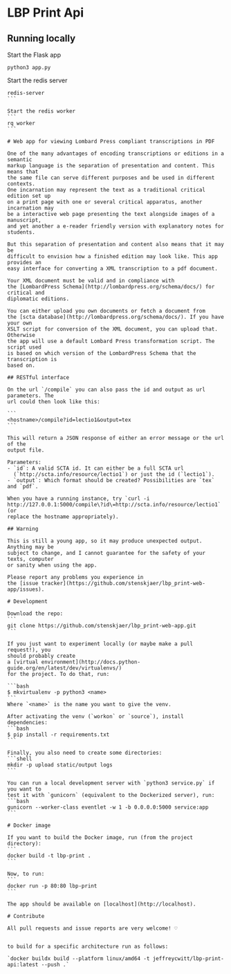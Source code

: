 # LBP Print Api

## Running locally

Start the Flask app
```
python3 app.py
```

Start the redis server
````
redis-server
```

Start the redis worker
```
rq worker
```

# Web app for viewing Lombard Press compliant transcriptions in PDF

One of the many advantages of encoding transcriptions or editions in a semantic
markup language is the separation of presentation and content. This means that
the same file can serve different purposes and be used in different contexts.
One incarnation may represent the text as a traditional critical edition set up
on a print page with one or several critical apparatus, another incarnation may
be a interactive web page presenting the text alongside images of a manuscript,
and yet another a e-reader friendly version with explanatory notes for students.

But this separation of presentation and content also means that it may be
difficult to envision how a finished edition may look like. This app provides an
easy interface for converting a XML transcription to a pdf document.

Your XML document must be valid and in compliance with
the [LombardPress Schema](http://lombardpress.org/schema/docs/) for critical and
diplomatic editions.

You can either upload you own documents or fetch a document from
the [scta database](http://lombardpress.org/schema/docs/). If you have your own
XSLT script for conversion of the XML document, you can upload that. Otherwise
the app will use a default Lombard Press transformation script. The script used
is based on which version of the LombardPress Schema that the transcription is
based on.

## RESTful interface

On the url `/compile` you can also pass the id and output as url parameters. The
url could then look like this:

```
<hostname>/compile?id=lectio1&output=tex
```

This will return a JSON response of either an error message or the url of the
output file.

Parameters:
- `id`: A valid SCTA id. It can either be a full SCTA url
  (`http://scta.info/resource/lectio1`) or just the id (`lectio1`).
- `output`: Which format should be created? Possibilities are `tex` and `pdf`.

When you have a running instance, try `curl -i
http://127.0.0.1:5000/compile\?id\=http://scta.info/resource/lectio1` (or
replace the hostname appropriately).

## Warning

This is still a young app, so it may produce unexpected output. Anything may be
subject to change, and I cannot guarantee for the safety of your texts, computer
or sanity when using the app.

Please report any problems you experience in
the [issue tracker](https://github.com/stenskjaer/lbp_print-web-app/issues).

# Development

Download the repo:
```
git clone https://github.com/stenskjaer/lbp_print-web-app.git
```

If you just want to experiment locally (or maybe make a pull request!), you
should probably create
a [virtual environment](http://docs.python-guide.org/en/latest/dev/virtualenvs/)
for the project. To do that, run:

```bash
$ mkvirtualenv -p python3 <name>
```
Where `<name>` is the name you want to give the venv.

After activating the venv (`workon` or `source`), install dependencies:
```bash
$ pip install -r requirements.txt
```

Finally, you also need to create some directories:
```shell
mkdir -p upload static/output logs
```

You can run a local development server with `python3 service.py` if you want to
test it with `gunicorn` (equivalent to the Dockerized server), run:
```bash
gunicorn --worker-class eventlet -w 1 -b 0.0.0.0:5000 service:app
```

# Docker image

If you want to build the Docker image, run (from the project directory):
```
docker build -t lbp-print .
```

Now, to run: 
```
docker run -p 80:80 lbp-print
```

The app should be available on [localhost](http://localhost).

# Contribute

All pull requests and issue reports are very welcome! ♡


to build for a specific architecture run as follows: 

`docker buildx build --platform linux/amd64 -t jeffreycwitt/lbp-print-api:latest --push .`
